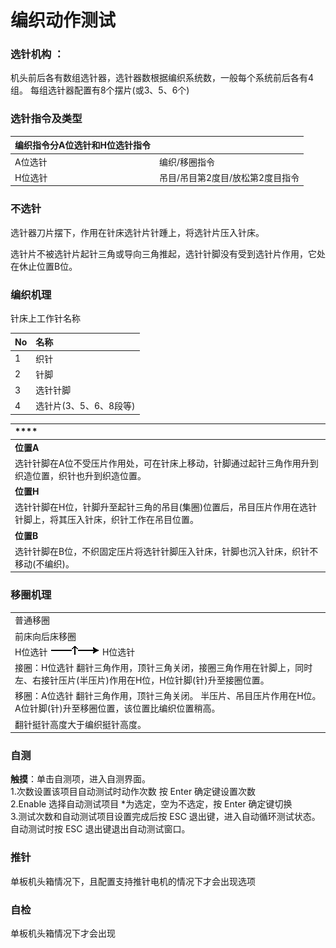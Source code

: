 # 编织动作测试

###  **选针机构** ：

机头前后各有数组选针器，选针器数根据编织系统数，一般每个系统前后各有4组。 每组选针器配置有8个摆片\(或3、5、6个\)

### **选针指令及类型**

| 编织指令分A位选针和H位选针指令 |   |
| :--- | :--- |
| A位选针 | 编织/移圈指令 |
| H位选针 | 吊目/吊目第2度目/放松第2度目指令 |

### **不选针**

选针器刀片摆下，作用在针床选针片针踵上，将选针片压入针床。

选针片不被选针片起针三角或导向三角推起，选针针脚没有受到选针片作用，它处在休止位置B位。

### **编织机理**

针床上工作针名称

| No | 名称 |
| :--- | :--- |
| 1 | 织针 |
| 2 | 针脚 |
| 3 | 选针针脚 |
| 4 | 选针片\(3、5、6、8段等\) |

|  **** |
| :--- |
| **位置A** |
| 选针针脚在A位不受压片作用处，可在针床上移动，针脚通过起针三角作用升到织造位置，织针也升到织造位置。 |
| **位置H** |
| 选针针脚在H位，针脚升至起针三角的吊目\(集圈\)位置后，吊目压片作用在选针针脚上，将其压入针床，织针工作在吊目位置。 |
| **位置B** |
| 选针针脚在B位，不织固定压片将选针针脚压入针床，针脚也沉入针床，织针不移动\(不编织\)。 |

### **移圈机理**

|   |
| :--- |
| 普通移圈 |
| 前床向后床移圈 |
| H位选针 ![](https://raw.githubusercontent.com/HQwangyun/HQ-image/master/H%E4%BD%8D%E9%80%89%E9%92%88.png?ynotemdtimestamp=1565050351314) H位选针 |
| 接圈：H位选针 翻针三角作用，顶针三角关闭，接圈三角作用在针脚上，同时左、右接针压片\(半压片\)作用在H位，H位针脚\(针\)升至接圈位置。 |
| 移圈：A位选针 翻针三角作用，顶针三角关闭。 半压片、吊目压片作用在H位。 A位针脚\(针\)升至移圈位置，该位置比编织位置稍高。 |
|  翻针挺针高度大于编织挺针高度。 |

### **自测** 

**触摸**：单击自测项，进入自测界面。   
1.次数设置该项目自动测试时动作次数 按 Enter 确定键设置次数   
2.Enable 选择自动测试项目 \*为选定，空为不选定，按 Enter 确定键切换   
3.测试次数和自动测试项目设置完成后按 ESC 退出键，进入自动循环测试状态。 自动测试时按 ESC 退出键退出自动测试窗口。

### **推针**

单板机头箱情况下，且配置支持推针电机的情况下才会出现选项

### 自检

单板机头箱情况下才会出现


